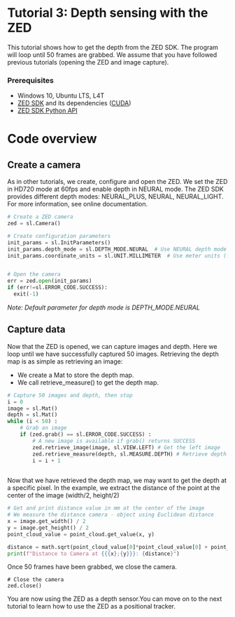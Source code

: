 # Tutorial 3: Depth sensing with the ZED

This tutorial shows how to get the depth from the ZED SDK. The program will loop until 50 frames are grabbed.
We assume that you have followed previous tutorials (opening the ZED and image capture).

### Prerequisites

- Windows 10, Ubuntu LTS, L4T
- [ZED SDK](https://www.stereolabs.com/developers/) and its dependencies ([CUDA](https://developer.nvidia.com/cuda-downloads))
- [ZED SDK Python API](https://www.stereolabs.com/docs/app-development/python/install/)

# Code overview
## Create a camera

As in other tutorials, we create, configure and open the ZED.
We set the ZED in HD720 mode at 60fps and enable depth in NEURAL mode. The ZED SDK provides different depth modes: NEURAL_PLUS, NEURAL, NEURAL_LIGHT. For more information, see online documentation.

```python
# Create a ZED camera
zed = sl.Camera()

# Create configuration parameters
init_params = sl.InitParameters()
init_params.depth_mode = sl.DEPTH_MODE.NEURAL  # Use NEURAL depth mode
init_params.coordinate_units = sl.UNIT.MILLIMETER  # Use meter units (for depth measurements)


# Open the camera
err = zed.open(init_params)
if (err!=sl.ERROR_CODE.SUCCESS):
  exit(-1)
```

<i>Note: Default parameter for depth mode is DEPTH_MODE.NEURAL </i>

## Capture data

Now that the ZED is opened, we can capture images and depth. Here we loop until we have successfully captured 50 images.
Retrieving the depth map is as simple as retrieving an image:
* We create a Mat to store the depth map.
* We call retrieve_measure() to get the depth map.

```python
# Capture 50 images and depth, then stop
i = 0
image = sl.Mat()
depth = sl.Mat()
while (i < 50) :
    # Grab an image
    if (zed.grab() == sl.ERROR_CODE.SUCCESS) :
        # A new image is available if grab() returns SUCCESS
        zed.retrieve_image(image, sl.VIEW.LEFT) # Get the left image
        zed.retrieve_measure(depth, sl.MEASURE.DEPTH) # Retrieve depth Mat. Depth is aligned on the left image
        i = i + 1
    

```


Now that we have retrieved the depth map, we may want to get the depth at a specific pixel. 
In the example, we extract the distance of the point at the center of the image (width/2, height/2)

```python
# Get and print distance value in mm at the center of the image
# We measure the distance camera - object using Euclidean distance
x = image.get_width() / 2
y = image.get_height() / 2
point_cloud_value = point_cloud.get_value(x, y)

distance = math.sqrt(point_cloud_value[0]*point_cloud_value[0] + point_cloud_value[1]*point_cloud_value[1] + point_cloud_value[2]*point_cloud_value[2])
print(f"Distance to Camera at {{{x};{y}}}: {distance}")
```

Once 50 frames have been grabbed, we close the camera.

```
# Close the camera
zed.close()
```

You are now using the ZED as a depth sensor.You can move on to the next tutorial to learn how to use the ZED as a positional tracker.


